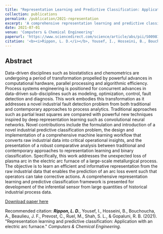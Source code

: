 ```yaml
---
title: "Representation Learning and Predictive Classification: Application with an Electric Arc Furnace"
collection: publications
permalink: /publication/2021-representation
excerpt: 'A comprehensive representation learning and predictive classification framework is presented for development of the inferential sensor from large quantities of historical industrial process data.'
date: 2021-07-01
venue: 'Computers & Chemical Engineering'
paperurl: 'https://www.sciencedirect.com/science/article/abs/pii/S009813542100082X'
citation: '<b><i>Rippon, L. D.</i></b>, Yousef, I., Hosseini, B., Bouchoucha, A., Beaulieu, J. F., Prevost, C., Ruel, M., Shah, S. L., & Gopaluni, R. B. (2021). &quot;Representation learning and predictive classification: Application with an electric arc furnace.&quot; <i>Computers & Chemical Engineering</i>.'
---
```


## Abstract
Data-driven disciplines such as biostatistics and chemometrics are undergoing a period of transformation propelled by powerful advances in computational hardware,
parallel processing and algorithmic efficiency. Process systems engineering is positioned for concurrent advances in data-driven sub-disciplines such as modeling, 
optimization, control, fault detection and diagnosis. This work embodies this transformation as it addresses a novel industrial fault detection problem from both traditional
and contemporary approaches to process analytics. Traditional approaches such as partial least squares are compared with powerful new techniques inspired by deep representation
learning such as convolutional neural networks. Novel contributions include the formulation and introduction of a novel industrial predictive classification problem, the design
and implementation of a comprehensive machine learning workflow that converts raw industrial data into critical operational insights, and the presentation of a robust comparative
analysis between traditional and contemporary approaches to representation learning and binary classification. Specifically, this work addresses the unexpected loss of plasma
arc in the electric arc furnace of a large-scale metallurgical process. The objective is to learn an efficient and informative representation from the raw industrial data that
enables the prediction of an arc loss event such that operators can take corrective actions. A comprehensive representation learning and predictive classification framework is
presented for development of the inferential sensor from large quantities of historical industrial process data.

[Download paper here](https://www.sciencedirect.com/science/article/abs/pii/S009813542100082X)

Recommended citation: <b><i>Rippon, L. D.</i></b>, Yousef, I., Hosseini, B., Bouchoucha, A., Beaulieu, J. F., Prevost, C., Ruel, M., Shah, S. L., & Gopaluni, R. B. (2021). &quot;Representation learning and predictive classification: Application with an electric arc furnace.&quot; <i>Computers & Chemical Engineering</i>.
